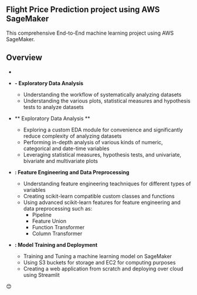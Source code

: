 ## Flight Price Prediction project using AWS SageMaker 


This comprehensive End-to-End machine learning project using AWS SageMaker.



##  Overview

-
- **- Exploratory Data Analysis**
  - Understanding the workflow of systematically analyzing datasets
  - Understanding the various plots, statistical measures and hypothesis tests to analyze datasets

- ** Exploratory Data Analysis **
  - Exploring a custom EDA module for convenience and significantly reduce complexity of analyzing datasets
  - Performing in-depth analysis of various kinds of numeric, categorical and date-time variables
  - Leveraging statistical measures, hypothesis tests, and univariate, bivariate and multivariate plots

- **: Feature Engineering and Data Preprocessing**
  - Understanding feature engineering teachniques for different types of variables
  - Creating scikit-learn compatible custom classes and functions
  - Using advanced scikit-learn features for feature engineering and data preprocessing such as:
     - Pipeline
     - Feature Union
     - Function Transformer
     - Column Transformer

- **: Model Training and Deployment**
  - Training and Tuning a machine learning model on SageMaker
  - Using S3 buckets for storage and EC2 for computing purposes
  - Creating a web application from scratch and deploying over cloud using Streamlit

😊
